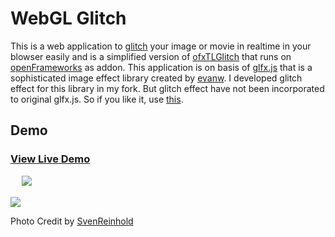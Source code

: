 WebGL Glitch
============

This is a web application to [glitch](http://en.wikipedia.org/wiki/Glitch) your image or movie in realtime in your blowser easily and is a simplified version of [ofxTLGlitch](https://github.com/after12am/ofxTLGlitch) that runs on [openFrameworks](http://www.openframeworks.cc/) as addon. This application is on basis of [glfx.js](http://evanw.github.io/glfx.js/) that is a sophisticated image effect library created by [evanw](https://github.com/evanw). I developed glitch effect for this library in my fork. But glitch effect have not been incorporated to original glfx.js. So if you like it, use [this](http://after12am.github.io/glfx.js/glfx.js).


## Demo

### [View Live Demo](http://after12am.github.com/WebGLGlitch/)
　
<img src="https://raw.github.com/after12am/WebGLGlitch/master/images/image1.jpg"/>

<img src="https://raw.github.com/after12am/WebGLGlitch/master/images/image2.jpg"/>

Photo Credit by [SvenReinhold](http://www.flickr.com/photos/svenreinhold/6911691814/in/photostream)
